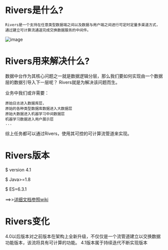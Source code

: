 # Rivers是什么?
    Rivers是一个支持在任意类型数据端之间以及数据与用户端之间进行可定时定量多渠道方式，通过建立可计算流通道完成交换数据服务的中间件。  


![image](https://github.com/fnOpenSource/rivers/blob/master/architecture.jpg)

# Rivers用来解决什么?

数据中台作为其核心问题之一就是数据逻辑分层，那么我们要如何实现由一个数据层的数据引导入下一层呢？
Rivers就是为解决该问题而生。



业务中我们或许需要：

	原始日志进入数据库层，
	原始的各种类型数据库数据进入大数据层
	原始大数据进入机器学习中间数据层
	机器学习数据进入用户展示层
	...
综上任务都可以通过Rivers，使用其可控的可计算流管道来实现。

# Rivers版本
$ version 4.1

$ Java>=1.8

$ ES=6.3.1 

==>>[详细文档参照wiki](https://github.com/fnOpenSource/rivers/wiki)  

# Rivers变化
4.0以后版本对之前版本在架构上全新升级，不仅仅是一个流管道建立以交换数据功能版本，该流将具有可计算的功能。
4.1版本属于持续迭代不断实现版本